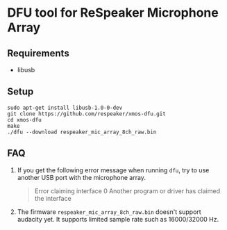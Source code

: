 DFU tool for ReSpeaker Microphone Array
=======================================


## Requirements
+ libusb

## Setup
```
sudo apt-get install libusb-1.0-0-dev 
git clone https://github.com/respeaker/xmos-dfu.git
cd xmos-dfu
make
./dfu --download respeaker_mic_array_8ch_raw.bin
```


## FAQ
1. If you get the following error message when running `dfu`, try to use another USB port with the microphone array.

   >Error claiming interface 0
    Another program or driver has claimed the interface

2. The firmware `respeaker_mic_array_8ch_raw.bin` doesn't support audacity yet. It supports limited sample rate such as 16000/32000 Hz.